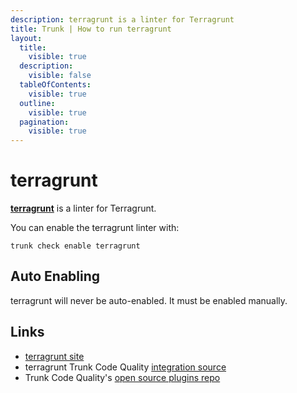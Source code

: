 ```yaml
---
description: terragrunt is a linter for Terragrunt
title: Trunk | How to run terragrunt
layout:
  title:
    visible: true
  description:
    visible: false
  tableOfContents:
    visible: true
  outline:
    visible: true
  pagination:
    visible: true
---
```


# terragrunt

[**terragrunt**](https://terragrunt.gruntwork.io/docs/getting-started/quick-start/) is a linter for Terragrunt.

You can enable the terragrunt linter with:

```shell
trunk check enable terragrunt
```

## Auto Enabling

terragrunt will never be auto-enabled. It must be enabled manually.





## Links

- [terragrunt site](https://terragrunt.gruntwork.io/docs/getting-started/quick-start/)
- terragrunt Trunk Code Quality [integration source](https://github.com/trunk-io/plugins/tree/main/linters/terragrunt)
- Trunk Code Quality's [open source plugins repo](https://github.com/trunk-io/plugins/tree/main)
